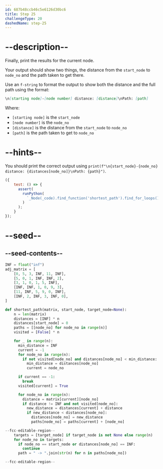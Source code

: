 ```yaml
---
id: 687b48ccb46c5e6126d30bc6
title: Step 25
challengeType: 20
dashedName: step-25
---
```


# --description--

Finally, print the results for the current node.

Your output should show two things, the distance from the `start_node` to `node_no` and the path taken to get there.

Use an `f-string` to format the output to show both the distance and the full path using the format:

```md
\n[starting node]-[node number] distance: [distance]\nPath: [path]
```

Where:

- `[starting node]` is the `start_node`
- `[node number]` is the `node_no`
- `[distance]` is the distance from the `start_node` to `node_no`
- `[path]` is the path taken to get to `node_no`

# --hints--

You should print the correct output using `print(f"\n{start_node}-{node_no} distance: {distances[node_no]}\nPath: {path}")`.

```js
({
    test: () => {
      assert(
        runPython(
          `_Node(_code).find_function('shortest_path').find_for_loops()[1].has_call('print(f"\\\\n{start_node}-{node_no} distance: {distances[node_no]}\\\\nPath: {path}")')`
        )
      );
    }
});
```

# --seed--

## --seed-contents--

```py
INF = float("inf")
adj_matrix = [
    [0, 5, 3, INF, 11, INF],
    [5, 0, 1, INF, INF, 2],
    [3, 1, 0, 1, 5, INF],
    [INF, INF, 1, 0, 9, 3],
    [11, INF, 5, 9, 0, INF],
    [INF, 2, INF, 3, INF, 0],
]

def shortest_path(matrix, start_node, target_node=None):
    n = len(matrix)
    distances = [INF] * n
    distances[start_node] = 0
    paths = [[node_no] for node_no in range(n)]
    visited = [False] * n

    for _ in range(n):
      min_distance = INF
      current = -1
      for node_no in range(n):
        if not visited[node_no] and distances[node_no] < min_distance:
          min_distance = distances[node_no]
          current = node_no

      if current == -1:
        break
      visited[current] = True

      for node_no in range(n):
        distance = matrix[current][node_no]
        if distance != INF and not visited[node_no]:
          new_distance = distances[current] + distance
          if new_distance < distances[node_no]:
            distances[node_no] = new_distance
            paths[node_no] = paths[current] + [node_no]

--fcc-editable-region--
    targets = [target_node] if target_node is not None else range(n)
    for node_no in targets:
      if node_no == start_node or distances[node_no] == INF:
        continue
      path = " -> ".join(str(n) for n in paths[node_no])

--fcc-editable-region--
```
